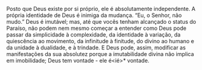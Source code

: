﻿Posto que Deus existe por si próprio, ele é absolutamente independente. A própria  identidade de Deus é inimiga da mudança. “Eu, o Senhor, não mudo.” Deus é imutável; mas, até que vocês tenham alcançado o status do Paraíso, não podem nem mesmo começar a entender como Deus pode passar da simplicidade à complexidade, da identidade à variação, da quiescência ao movimento, da infinitude à finitude, do divino ao humano e da unidade à dualidade, e à trindade. E Deus pode, assim, modificar as manifestações da sua absolutez porque a imutabilidade divina não implica em imobilidade; Deus tem vontade - ele é<ié>* vontade.